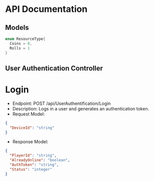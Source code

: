 # API Documentation

## Models


```C#
enum ResourceType{
  Coins = 0,
  Rolls = 1
}
```

## User Authentication Controller

# Login
- Endpoint: POST /api/UserAuthentification/Login
- Description: Logs in a user and generates an authentication token.
- Request Model:
```json
{
  "DeviceId": "string"
}
```
- Response Model:
```json
{
  "PlayerId": "string",
  "AlreadyOnline": "boolean",
  "AuthToken": "string",
  "Status": "integer"
}
```
